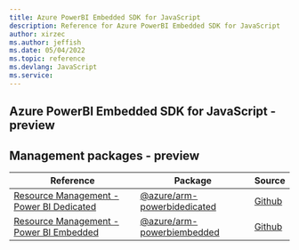 ```yaml
---
title: Azure PowerBI Embedded SDK for JavaScript
description: Reference for Azure PowerBI Embedded SDK for JavaScript
author: xirzec
ms.author: jeffish
ms.date: 05/04/2022
ms.topic: reference
ms.devlang: JavaScript
ms.service:  
---
```

## Azure PowerBI Embedded SDK for JavaScript - preview
## Management packages - preview
| Reference | Package | Source |
|---|---|---|
|[Resource Management - Power BI Dedicated](javascript/api/overview/azure/arm-powerbidedicated-readme)|[@azure/arm-powerbidedicated](https://www.npmjs.com/package/@azure/arm-powerbidedicated)|[Github](https://github.com/Azure/azure-sdk-for-js/blob/main/sdk/powerbidedicated/arm-powerbidedicated)|
|[Resource Management - Power BI Embedded](javascript/api/overview/azure/arm-powerbiembedded-readme)|[@azure/arm-powerbiembedded](https://www.npmjs.com/package/@azure/arm-powerbiembedded)|[Github](https://github.com/Azure/azure-sdk-for-js/blob/main/sdk/powerbiembedded/arm-powerbiembedded)|

